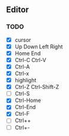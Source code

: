## Editor
### TODO
- [x] cursor
- [x] Up Down Left Right
- [x] Home End
- [x] Ctrl-C Ctrl-V
- [x] Ctrl-A
- [x] Ctrl-x
- [x] highlight
- [x] Ctrl-Z Ctrl-Shift-Z
- [ ] Ctrl-S
- [x] Ctrl-Home
- [x] Ctrl-End
- [x] Ctrl-F
- [ ] Ctrl++
- [ ] Ctrl+-